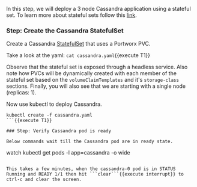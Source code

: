 In this step, we will deploy a 3 node Cassandra application using a stateful set. To learn more about stateful sets follow this [link](https://kubernetes.io/docs/concepts/workloads/controllers/statefulset/).

### Step: Create the Cassandra StatefulSet
Create a Cassandra [StatefulSet](https://kubernetes.io/docs/concepts/workloads/controllers/statefulset/) that uses a Portworx PVC.

Take a look at the yaml:
```cat cassandra.yaml```{{execute T1}}

Observe that the stateful set is exposed through a headless service. Also note how PVCs will be dynamically created with each member of the stateful set based on the `volumeClaimTemplates` and it's `storage-class` sections. Finally, you will also see that we are starting with a single node (replicas: 1).

Now use kubectl to deploy Cassandra.
```
kubectl create -f cassandra.yaml
```{{execute T1}}

### Step: Verify Cassandra pod is ready

Below commands wait till the Cassandra pod are in ready state.
```
watch kubectl get pods -l app=cassandra -o wide
```{{execute T1}}

This takes a few minutes, when the cassandra-0 pod is in STATUS Running and READY 1/1 then hit ```clear```{{execute interrupt}} to ctrl-c and clear the screen. 
